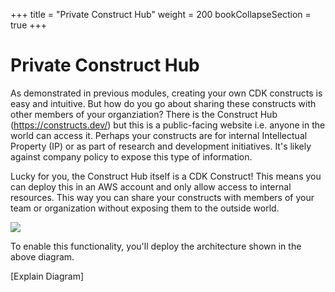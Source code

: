 +++
title = "Private Construct Hub"
weight = 200
bookCollapseSection = true
+++

# Private Construct Hub

As demonstrated in previous modules, creating your own CDK constructs is easy and intuitive. But how do you go about sharing these constructs with other members of your organziation? There is the Construct Hub (https://constructs.dev/) but this is a public-facing website i.e. anyone in the world can access it. Perhaps your constructs are for internal Intellectual Property (IP) or as part of research and development initiatives. It's likely against company policy to expose this type of information.

Lucky for you, the Construct Hub itself is a CDK Construct! This means you can deploy this in an AWS account and only allow access to internal resources. This way you can share your constructs with members of your team or organization without exposing them to the outside world.

![](./300-private-construct-hub/private-construct-hub.png)

To enable this functionality, you'll deploy the architecture shown in the above diagram.

[Explain Diagram]
